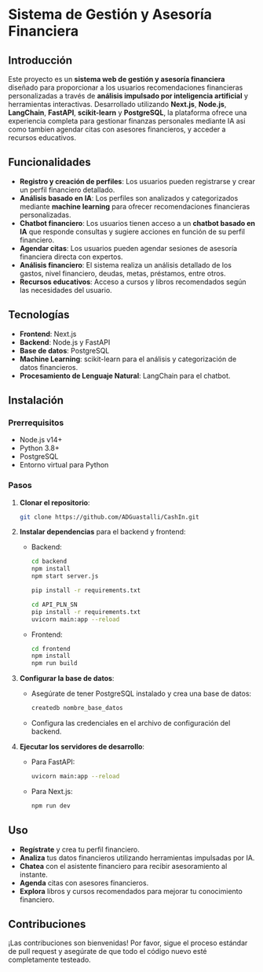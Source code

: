 # Sistema de Gestión y Asesoría Financiera

## Introducción

Este proyecto es un **sistema web de gestión y asesoría financiera** diseñado para proporcionar a los usuarios recomendaciones financieras personalizadas a través de **análisis impulsado por inteligencia artificial** y herramientas interactivas. Desarrollado utilizando **Next.js**, **Node.js**, **LangChain**, **FastAPI**, **scikit-learn** y **PostgreSQL**, la plataforma ofrece una experiencia completa para gestionar finanzas personales mediante IA asi como tambien agendar citas con asesores financieros, y acceder a recursos educativos.

## Funcionalidades

- **Registro y creación de perfiles**: Los usuarios pueden registrarse y crear un perfil financiero detallado.
- **Análisis basado en IA**: Los perfiles son analizados y categorizados mediante **machine learning** para ofrecer recomendaciones financieras personalizadas.
- **Chatbot financiero**: Los usuarios tienen acceso a un **chatbot basado en IA** que responde consultas y sugiere acciones en función de su perfil financiero.
- **Agendar citas**: Los usuarios pueden agendar sesiones de asesoría financiera directa con expertos.
- **Análisis financiero**: El sistema realiza un análisis detallado de los gastos, nivel financiero, deudas, metas, préstamos, entre otros.
- **Recursos educativos**: Acceso a cursos y libros recomendados según las necesidades del usuario.

## Tecnologías

- **Frontend**: Next.js
- **Backend**: Node.js y FastAPI
- **Base de datos**: PostgreSQL
- **Machine Learning**: scikit-learn para el análisis y categorización de datos financieros.
- **Procesamiento de Lenguaje Natural**: LangChain para el chatbot.

## Instalación

### Prerrequisitos

- Node.js v14+
- Python 3.8+
- PostgreSQL
- Entorno virtual para Python

### Pasos

1. **Clonar el repositorio**:
    ```bash
    git clone https://github.com/ADGuastalli/CashIn.git
    ```

2. **Instalar dependencias** para el backend y frontend:
    - Backend:
        ```bash
        cd backend
        npm install
        npm start server.js
        
        pip install -r requirements.txt
        ```
         ```bash
        cd API_PLN_SN
        pip install -r requirements.txt
         uvicorn main:app --reload
        ```
        
    - Frontend:
        ```bash
        cd frontend
        npm install
        npm run build
        ```

3. **Configurar la base de datos**:
    - Asegúrate de tener PostgreSQL instalado y crea una base de datos:
        ```bash
        createdb nombre_base_datos
        ```
    - Configura las credenciales en el archivo de configuración del backend.

4. **Ejecutar los servidores de desarrollo**:
    - Para FastAPI:
        ```bash
        uvicorn main:app --reload
        ```
    - Para Next.js:
        ```bash
        npm run dev
        ```

## Uso

- **Regístrate** y crea tu perfil financiero.
- **Analiza** tus datos financieros utilizando herramientas impulsadas por IA.
- **Chatea** con el asistente financiero para recibir asesoramiento al instante.
- **Agenda** citas con asesores financieros.
- **Explora** libros y cursos recomendados para mejorar tu conocimiento financiero.

## Contribuciones

¡Las contribuciones son bienvenidas! Por favor, sigue el proceso estándar de pull request y asegúrate de que todo el código nuevo esté completamente testeado.
